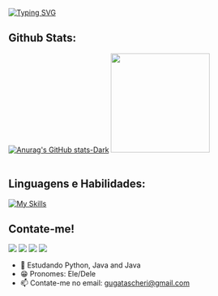 

[![Typing SVG](https://readme-typing-svg.herokuapp.com?font=Share+Tech+Mono&pause=1000&color=1F9C17&random=false&width=435&lines=Ol%C3%A1!+Meu+nome+%C3%A9+Gustavo+Tascheri)](https://git.io/typing-svg)
## Github Stats:

  [![Anurag's GitHub stats-Dark](https://github-readme-stats.vercel.app/api?username=vatsu04&show_icons=true&theme=dark#gh-dark-mode-only)](https://github.com/anuraghazra/github-readme-stats#gh-dark-mode-only)
  <img height="195em" src="https://github-readme-stats.vercel.app/api/top-langs/?username=Vatsu04&layout=compact&langs_count=7&theme=dark"/><br><br>

  ## Linguagens e Habilidades:
  
  [![My Skills](https://skillicons.dev/icons?i=java,python,html,css,javascript,typescript,php,cs,unity,angular,c,cpp,sql&theme=dark)](https://skillicons.dev)
   

  
 
 
<div> 

## Contate-me!
  
  <a href="https://instagram.com/o_vatsu_g" target="_blank"><img src="https://img.shields.io/badge/-Instagram-%23E4405F?style=for-the-badge&logo=instagram&logoColor=white" target="_blank"></a>
  <a href="https://discord.com/users/_vatsu" target="_blank"><img src="https://img.shields.io/badge/Discord-7289DA?style=for-the-badge&logo=discord&logoColor=white" target="_blank"></a> 
  <a href = "mailto:gugatascheri@gmail.com"><img src="https://img.shields.io/badge/-Gmail-%23333?style=for-the-badge&logo=gmail&logoColor=white" target="_blank"></a>
  <a href="https://www.linkedin.com/in/gustavo-passos-tascheri-396092234/" target="_blank"><img src="https://img.shields.io/badge/-LinkedIn-%230077B5?style=for-the-badge&logo=linkedin&logoColor=white" target="_blank"></a> 
  
</div>








- 🌱 Estudando Python, Java and Java
- 😁 Pronomes: Ele/Dele
- 📫 Contate-me no email: gugatascheri@gmail.com


